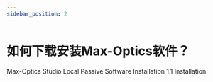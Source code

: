 ```yaml
---
sidebar_position: 2
---
```



# 如何下载安装Max-Optics软件？
Max-Optics Studio Local Passive Software Installation
1.1 Installation
